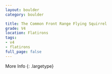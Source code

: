 ```yaml
---
layout: boulder
category: boulder

title: The Common Front Range Flying Squirrel
grade: V4
location: Flatirons
tags:
- v4
- flatirons
full_page: false
---
```




More Info
{: .largetype}

